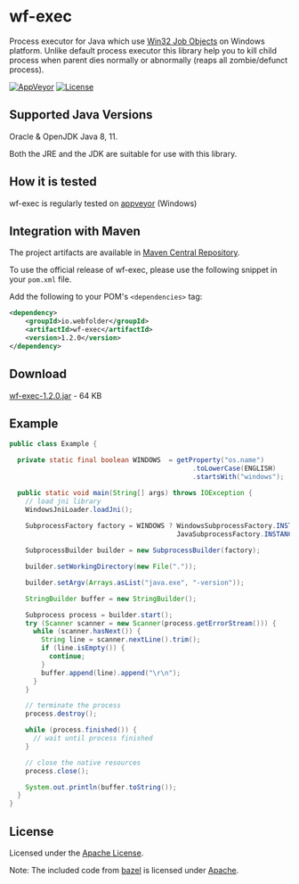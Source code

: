 # wf-exec

Process executor for Java which use [Win32 Job Objects](https://docs.microsoft.com/en-us/windows/win32/procthread/job-objects) on Windows platform.
Unlike default process executor this library help you to kill child process when parent dies normally or abnormally (reaps all zombie/defunct process).

[![AppVeyor](https://img.shields.io/appveyor/ci/WebFolder/wf-exec.svg?label=Windows)](https://ci.appveyor.com/project/WebFolder/wf-exec) [![License](https://img.shields.io/badge/license-Apache-blue.svg)](https://github.com/webfolderio/wf-exec/blob/master/LICENSE)

Supported Java Versions
-----------------------

Oracle & OpenJDK Java 8, 11.

Both the JRE and the JDK are suitable for use with this library.

How it is tested
----------------
wf-exec is regularly tested on [appveyor](https://ci.appveyor.com/project/WebFolder/wf-exec) (Windows)

Integration with Maven
----------------------

The project artifacts are available in [Maven Central Repository](https://search.maven.org/artifact/io.webfolder/wf-exec).

To use the official release of wf-exec, please use the following snippet in your `pom.xml` file.

Add the following to your POM's `<dependencies>` tag:

```xml
<dependency>
    <groupId>io.webfolder</groupId>
    <artifactId>wf-exec</artifactId>
    <version>1.2.0</version>
</dependency>
```

Download
--------
[wf-exec-1.2.0.jar](https://repo1.maven.org/maven2/io/webfolder/wf-exec/1.2.0/wf-exec-1.2.0.jar) - 64 KB

Example
-------

```java
public class Example {

  private static final boolean WINDOWS  = getProperty("os.name")
                                              .toLowerCase(ENGLISH)
                                              .startsWith("windows");

  public static void main(String[] args) throws IOException {
    // load jni library
    WindowsJniLoader.loadJni();
    
    SubprocessFactory factory = WINDOWS ? WindowsSubprocessFactory.INSTANCE :
                                          JavaSubprocessFactory.INSTANCE;

    SubprocessBuilder builder = new SubprocessBuilder(factory);

    builder.setWorkingDirectory(new File("."));

    builder.setArgv(Arrays.asList("java.exe", "-version"));

    StringBuilder buffer = new StringBuilder();

    Subprocess process = builder.start();
    try (Scanner scanner = new Scanner(process.getErrorStream())) {
      while (scanner.hasNext()) {
        String line = scanner.nextLine().trim();
        if (line.isEmpty()) {
          continue;
        }
        buffer.append(line).append("\r\n");
      }
    }

    // terminate the process
    process.destroy();

    while (process.finished()) {
      // wait until process finished
    }

    // close the native resources
    process.close();

    System.out.println(buffer.toString());
  }
}
```

License
-------
Licensed under the [Apache License](https://github.com/webfolderio/wf-exec/blob/master/LICENSE).

Note: The included code from [bazel](https://github.com/bazelbuild/bazel) is licensed under [Apache](https://github.com/bazelbuild/bazel/blob/master/LICENSE).
